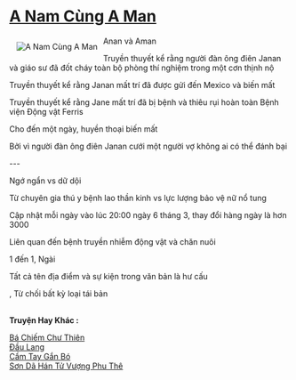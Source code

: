<a href="https://truyentiki.com/a-nam-cung-a-man.31755/" title="A Nam Cùng A Man"><h1>A Nam Cùng A Man</h1></a><div style="display:table"><img align="right" style="float: left; padding: 10px;" src="https://truyentiki.com/a/img/str/src/31755.jpg" alt="A Nam Cùng A Man">Anan và Aman <p></p> Truyền thuyết kể rằng người đàn ông điên Janan và giáo sư đã đốt cháy toàn bộ phòng thí nghiệm trong một cơn thịnh nộ <p></p> Truyền thuyết kể rằng Janan mất trí đã được gửi đến Mexico và biến mất <p></p> Truyền thuyết kể rằng Jane mất trí đã bị bệnh và thiêu rụi hoàn toàn Bệnh viện Động vật Ferris <p></p> Cho đến một ngày, huyền thoại biến mất <p></p> Bởi vì người đàn ông điên Janan cưới một người vợ không ai có thể đánh bại <p></p> --- <p></p> Ngớ ngẩn vs dữ dội <p></p> Từ chuyên gia thú y bệnh lao thần kinh vs lực lượng bảo vệ nữ nổ tung <p></p> Cập nhật mỗi ngày vào lúc 20:00 ngày 6 tháng 3, thay đổi hàng ngày là hơn 3000 <p></p> Liên quan đến bệnh truyền nhiễm động vật và chăn nuôi <p></p> 1 đến 1, Ngài <p></p> Tất cả tên địa điểm và sự kiện trong văn bản là hư cấu <p></p> , Từ chối bất kỳ loại tái bản</div><p><br><b>Truyện Hay Khác :</b></p><a href="https://truyentiki.com/ba-chiem-chu-thien.31754/" alt="Bá Chiếm Chư Thiên">Bá Chiếm Chư Thiên</a><br/><a href="https://wikitruyen.wordpress.com/2020/06/23/dau-lang/" alt="Đầu Lang">Đầu Lang</a><br/><a href="https://github.com/nownovels/topcv/tree/master/truyenhay/31696/README.md" alt="Cầm Tay Gắn Bó">Cầm Tay Gắn Bó</a><br/><a href="https://github.com/nownovels/top500/tree/master/truyenhay/33559/" alt="Sơn Dã Hán Tử Vượng Phu Thê">Sơn Dã Hán Tử Vượng Phu Thê</a><br/>